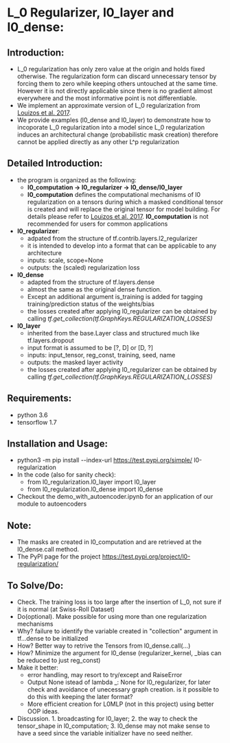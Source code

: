 # L_0 Regularizer, l0_layer and l0_dense:
## Introduction: 
- L_0 regularization has only zero value at the origin and holds fixed otherwise. The regularization form can discard unnecessary tensor by forcing them to zero while keeping others untouched at the same time. However it is not directly applicable since there is no gradient almost everywhere and the most informative point is not differentiable.
- We implement an approximate version of L_0 regularization from [Louizos et al. 2017](https://arxiv.org/abs/1712.01312).
- We provide examples (l0_dense and l0_layer) to demonstrate how to incoporate L_0 regularization into a model since L_0 regularization induces an architectural change (probabilistic mask creation) therefore cannot be applied directly as any other L^p regularization 

## Detailed Introduction:
- the program is organized as the following: 
	- **l0_computation -> l0_regularizer -> l0_dense/l0_layer**
	- **l0_computation** defines the computational mechanisms of l0 regularization on a tensors during which a masked conditional tensor is created and will replace the original tensor for model building. For details please refer to [Louizos et al. 2017](https://arxiv.org/abs/1712.01312). **l0_computation** is not recommended for users for common applications 
- **l0_regularizer**:
	- adpated from the structure of tf.contrib.layers.l2_regularizer
	- it is intended to develop into a format that can be applicable to any architecture
	- inputs: scale, scope=None
	- outputs: the (scaled) regularization loss
- **l0_dense**
	- adapted from the structure of tf.layers.dense
	- almost the same as the original dense function.
	- Except an additional argument is_training is added for tagging training/prediction status of the weights/bias
	- the losses created after applying l0_regularizer can be obtained by calling _tf.get_collection(tf.GraphKeys.REGULARIZATION_LOSSES)_
- **l0_layer**
	- inherited from the base.Layer class and structured much like tf.layers.dropout
	- input format is assumed to be [?, D] or [D, ?]
	- inputs: input_tensor, reg_const, training, seed, name
	- outputs: the masked layer activity
	- the losses created after applying l0_regularizer can be obtained by calling _tf.get_collection(tf.GraphKeys.REGULARIZATION_LOSSES)_

## Requirements:
- python 3.6
- tensorflow 1.7

## Installation and Usage:
- python3 -m pip install --index-url https://test.pypi.org/simple/ l0-regularization
- In the code (also for sanity check):
    - from l0_regularization.l0_layer import l0_layer 
    - from l0_regularization.l0_dense import l0_dense
- Checkout the demo_with_autoencoder.ipynb for an application of our module to autoencoders

## Note:
- The masks are created in l0_computation and are retrieved at the l0_dense.call method.
- The PyPI page for the project https://test.pypi.org/project/l0-regularization/

## To Solve/Do:
- Check. The training loss is too large after the insertion of L_0, not sure if it is normal (at Swiss-Roll Dataset)
- Do(optional). Make possible for using more than one regularization mechanisms
- Why? failure to identify the variable created in "collection" argument in tf...dense to be initialized
- How? Better way to retrive the Tensors from l0_dense.call(...)
- How? Minimize the argument for l0_dense (regularizer_kernel, _bias can be reduced to just reg_const)
- Make it better:
	- error handling, may resort to try/except and RaiseError
	- Output None istead of lambda _: None for l0_regularizer, for later check and avoidance of unecessary graph creation. is it possible to do this with keeping the later format?
	- More efficient creation for L0MLP (not in this project) using better OOP ideas.
- Discussion. 1. broadcasting for l0_layer; 2. the way to check the tensor_shape in l0_computation; 3. l0_dense may not make sense to have a seed since the variable initializer have no seed neither.

